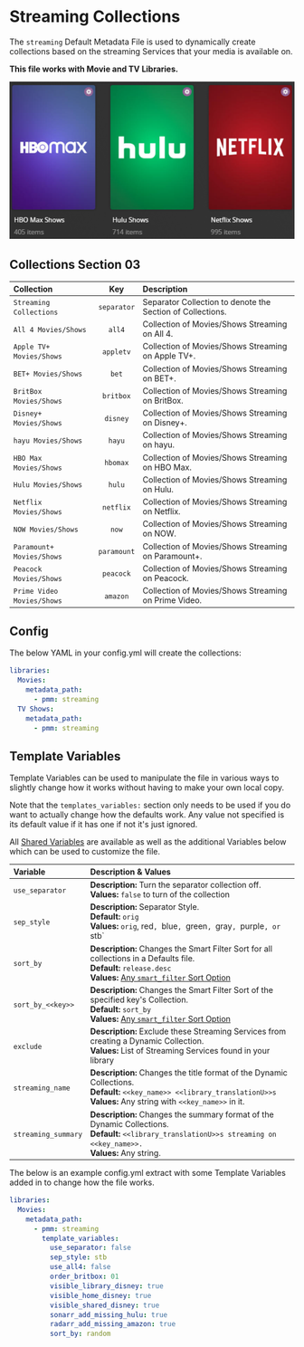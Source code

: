 # Streaming Collections

The `streaming` Default Metadata File is used to dynamically create collections based on the streaming Services that your media is available on.

**This file works with Movie and TV Libraries.**

![](../images/streaming.png)

## Collections Section 03

| Collection                 |     Key     | Description                                                |
|:---------------------------|:-----------:|:-----------------------------------------------------------|
| `Streaming Collections`    | `separator` | Separator Collection to denote the Section of Collections. |
| `All 4 Movies/Shows`       |   `all4`    | Collection of Movies/Shows Streaming on All 4.             |
| `Apple TV+ Movies/Shows`   |  `appletv`  | Collection of Movies/Shows Streaming on Apple TV+.         |
| `BET+ Movies/Shows`        |    `bet`    | Collection of Movies/Shows Streaming on BET+.              |
| `BritBox Movies/Shows`     |  `britbox`  | Collection of Movies/Shows Streaming on BritBox.           |
| `Disney+ Movies/Shows`     |  `disney`   | Collection of Movies/Shows Streaming on Disney+.           |
| `hayu Movies/Shows`        |   `hayu`    | Collection of Movies/Shows Streaming on hayu.              |
| `HBO Max Movies/Shows`     |  `hbomax`   | Collection of Movies/Shows Streaming on HBO Max.           |
| `Hulu Movies/Shows`        |   `hulu`    | Collection of Movies/Shows Streaming on Hulu.              |
| `Netflix Movies/Shows`     |  `netflix`  | Collection of Movies/Shows Streaming on Netflix.           |
| `NOW Movies/Shows`         |    `now`    | Collection of Movies/Shows Streaming on NOW.               |
| `Paramount+ Movies/Shows`  | `paramount` | Collection of Movies/Shows Streaming on Paramount+.        |
| `Peacock Movies/Shows`     |  `peacock`  | Collection of Movies/Shows Streaming on Peacock.           |
| `Prime Video Movies/Shows` |  `amazon`   | Collection of Movies/Shows Streaming on Prime Video.       |

## Config

The below YAML in your config.yml will create the collections:

```yaml
libraries:
  Movies:
    metadata_path:
      - pmm: streaming
  TV Shows:
    metadata_path:
      - pmm: streaming
```

## Template Variables

Template Variables can be used to manipulate the file in various ways to slightly change how it works without having to make your own local copy.

Note that the `templates_variables:` section only needs to be used if you do want to actually change how the defaults work. Any value not specified is its default value if it has one if not it's just ignored.

All [Shared Variables](../variables) are available as well as the additional Variables below which can be used to customize the file.

| Variable             | Description & Values                                                                                                                                                                                                 |
|:---------------------|:---------------------------------------------------------------------------------------------------------------------------------------------------------------------------------------------------------------------|
| `use_separator`      | **Description:** Turn the separator collection off.<br>**Values:** `false` to turn of the collection                                                                                                                 |
| `sep_style`          | **Description:** Separator Style.<br>**Default:** `orig`<br>**Values:** `orig`, red`, `blue`, `green`, `gray`, `purple`, or `stb`                                                                                    |
| `sort_by`            | **Description:** Changes the Smart Filter Sort for all collections in a Defaults file.<br>**Default:** `release.desc`<br>**Values:** [Any `smart_filter` Sort Option](../../metadata/builders/smart.md#sort-options) |
| `sort_by_<<key>>`    | **Description:** Changes the Smart Filter Sort of the specified key's Collection.<br>**Default:** `sort_by`<br>**Values:** [Any `smart_filter` Sort Option](../../metadata/builders/smart.md#sort-options)           |
| `exclude`            | **Description:** Exclude these Streaming Services from creating a Dynamic Collection.<br>**Values:** List of Streaming Services found in your library                                                                |
| `streaming_name`     | **Description:** Changes the title format of the Dynamic Collections.<br>**Default:** `<<key_name>> <<library_translationU>>s`<br>**Values:** Any string with `<<key_name>>` in it.                                  |
| `streaming_summary`  | **Description:** Changes the summary format of the Dynamic Collections.<br>**Default:** `<<library_translationU>>s streaming on <<key_name>>.`<br>**Values:** Any string.                                            |

The below is an example config.yml extract with some Template Variables added in to change how the file works.

```yaml
libraries:
  Movies:
    metadata_path:
      - pmm: streaming
        template_variables:
          use_separator: false
          sep_style: stb
          use_all4: false
          order_britbox: 01
          visible_library_disney: true
          visible_home_disney: true
          visible_shared_disney: true
          sonarr_add_missing_hulu: true
          radarr_add_missing_amazon: true
          sort_by: random
```